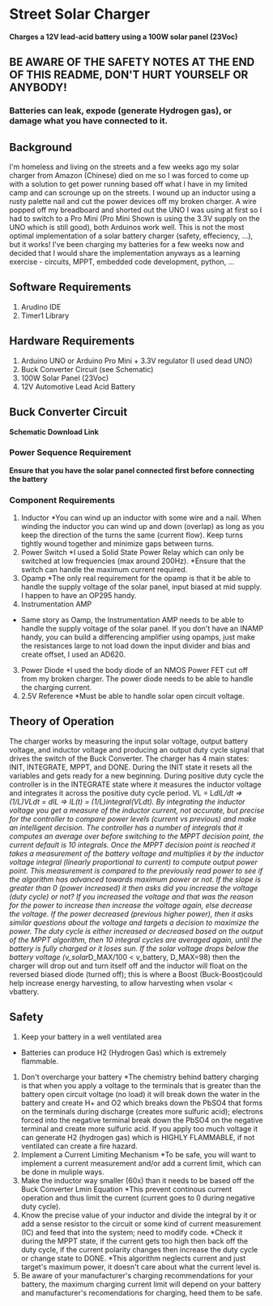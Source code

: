 # Street Solar Charger
**Charges a 12V lead-acid battery using a 100W solar panel (23Voc)**

## BE AWARE OF THE SAFETY NOTES AT THE END OF THIS README, DON'T HURT YOURSELF OR ANYBODY! 
### Batteries can leak, expode (generate Hydrogen gas), or damage what you have connected to it.

## Background
I'm homeless and living on the streets and a few weeks ago my solar charger from Amazon (Chinese) died on me 
so I was forced to come up with a solution to get power running based off what I have in
my limited camp and can scrounge up on the streets. I wound up an inductor using a rusty palette nail
and cut the power devices off my broken charger. A wire popped off my breadboard and shorted out
the UNO I was using at first so I had to switch to a Pro Mini (Pro Mini Shown is using the 3.3V supply
on the UNO which is still good), both Arduinos work well. This is not the most optimal implementation 
of a solar battery charger (safety, effeciency, ...), but it works! I've been charging my batteries for 
a few weeks now and decided that I would share the implementation anyways as a learning exercise - circuits,
MPPT, embedded code development, python, ...

## Software Requirements
1) Arudino IDE
2) Timer1 Library

## Hardware Requirements
1) Arduino UNO or Arduino Pro Mini + 3.3V regulator (I used dead UNO)
2) Buck Converter Circuit (see Schematic)
3) 100W Solar Panel (23Voc)
4) 12V Automotive Lead Acid Battery

## Buck Converter Circuit
**Schematic Download Link**

### Power Sequence Requirement
**Ensure that you have the solar panel connected first before connecting the battery**

### Component Requirements
1) Inductor
  *You can wind up an inductor with some wire and a nail. When winding the inductor you can wind up and down (overlap)
  as long as you keep the direction of the turns the same (current flow). Keep turns tightly wound together and minimize
  gaps between turns.
2) Power Switch
  *I used a Solid State Power Relay which can only be switched at low frequencies (max around 200Hz).
  *Ensure that the switch can handle the maximum current required.
3) Opamp
  *The only real requirement for the opamp is that it be able to handle the supply voltage of the solar
  panel, input biased at mid supply. I happen to have an OP295 handy.
4) Instrumentation AMP
  * Same story as Oamp, the Instrumentation AMP needs to be able to handle the supply voltage of the solar
  panel. If you don't have an INAMP handy, you can build a differencing amplifier using opamps, just make the 
  resistances large to not load down the input divider and bias and create offset, I used an AD620. 
3) Power Diode
  *I used the body diode of an NMOS Power FET cut off from my broken charger. The power diode needs to be 
  able to handle the charging current.
4) 2.5V Reference
  *Must be able to handle solar open circuit voltage.

## Theory of Operation
The charger works by measuring the input solar voltage, output battery voltage, and inductor voltage 
and producing an output duty cycle signal that drives the switch of the Buck Converter.
The charger has 4 main states: INIT, INTEGRATE, MPPT, and DONE. During the INIT state it resets all 
the variables and gets ready for a new beginning. During positive duty cycle the controller is in 
the INTEGRATE state where it measures the inductor voltage and integrates it across the positive duty 
cycle period. VL = L*dIL/dt => (1/L)*VL*dt = dIL => IL(t) = (1/L)*integral(VL*dt). By integrating the 
inductor voltage you get a measure of the inductor current, not accurate, but precise for the controller 
to compare power levels (current vs previous) and make an intelligent decision. The controller has a number 
of integrals that it computes an average over before switching to the MPPT decision point, the current 
default is 10 integrals. Once the MPPT decision point is reached it takes a measurement of the battery 
voltage and multiplies it by the inductor voltage integral (linearly proportional to current) to compute 
output power point. This measurement is compared to the previously read power to see if the algorithm has 
advanced towards maximum power or not. If the slope is greater than 0 (power increased) it then asks did 
you increase the voltage (duty cycle) or not? If you increased the voltage and that was the reason for the 
power to increase then increase the voltage again, else decrease the voltage. If the power decreased 
(previous higher power), then it asks similar questions about the voltage and targets a decision to maximize 
the power. The duty cycle is either increased or decreased based on the output of the MPPT algorithm, then 
10 integral cycles are averaged again, until the battery is fully charged or it loses sun. If the solar 
voltage drops below the battery voltage (v_solar*D_MAX/100 < v_battery, D_MAX=98) then the charger will 
drop out and turn itself off and the inductor will float on the reversed biased diode (turned off); this 
is where a Boost (Buck-Boost)could help increase energy harvesting, to allow harvesting when vsolar < vbattery.

## Safety
1) Keep your battery in a well ventilated area
  * Batteries can produce H2 (Hydrogen Gas) which is extremely flammable.
1) Don't overcharge your battery
  *The chemistry behind battery charging is that when you apply a voltage
  to the terminals that is greater than the battery open circuit voltage (no load)
  it will break down the water in the battery and create H+ and O2 which breaks down the PbSO4 that forms
  on the terminals during discharge (creates more sulfuric acid); electrons forced into the negative terminal 
  break down the PbSO4 on the negative terminal and create more sulfuric acid. If you apply too much voltage it 
  can generate H2 (hydrogen gas) which is HIGHLY FLAMMABLE, if not ventilated can create a fire hazard.
2) Implement a Current Limiting Mechanism
  *To be safe, you will want to implement a current measurement and/or add a current limit, which can be done in muliple ways. 
  1) Make the inductor way smaller (60x) than it needs to be based off the Buck Converter Lmin Equation
    *This prevent continous current operation and thus limit the current (current goes to 0 during negative duty cycle). 
  2) Know the precise value of your inductor and divide the integral by it or add a sense resistor to the circuit 
  or some kind of current measurement (IC) and feed that into the system; need to modify code.
    *Check it during the MPPT state, if the current gets too high then back off the duty cycle, if the current 
    polarity changes then increase the duty cycle or change state to DONE. 
    *This algorithm neglects current and just target's maximum power, it doesn't care about what the current level is. 
  3) Be aware of your manufacturer's charging recommendations for your battery, the maximum charging current limit 
  will depend on your battery and manufacturer's recomendations for charging, heed them to be safe.  
